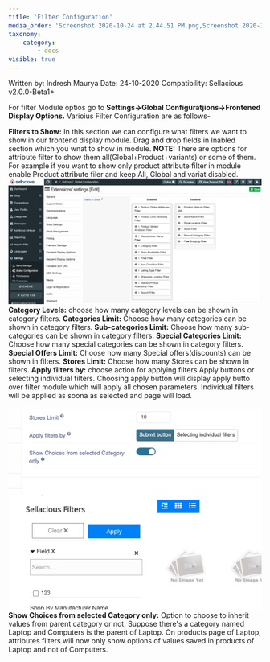 ```yaml
---
title: 'Filter Configuration'
media_order: 'Screenshot 2020-10-24 at 2.44.51 PM.png,Screenshot 2020-10-24 at 3.13.54 PM.png,Screenshot 2020-10-24 at 3.14.07 PM.png'
taxonomy:
    category:
        - docs
visible: true
---
```


Written by: Indresh Maurya
Date: 24-10-2020
Compatibility: Sellacious v2.0.0-Beta1+


For filter Module optios go to **Settings->Global Configuratjions->Frontened Display Options.**
Varioius Filter Configuration are as follows-

**Filters to Show:** In this section we can configure what filters we want to show in our frontend display module. Drag and drop fields in Inabled section which you wnat to show in module.
**NOTE:** There are options for attribute filter to show them all(Global+Product+variants) or some of them. For example if you want to show only product attribute filter in module enable Product attribute filer and keep All, Global and variat disabled.
![](Screenshot%202020-10-24%20at%202.44.51%20PM.png)
**Category Levels:** choose how many category levels can be shown in category filters.
**Categories Limit:** Choose how many categories can be shown in category filters. 
**Sub-categories Limit:** Choose how many sub-categories can be shown in category filters.
**Special Categories Limit:** Choose how many special categories can be shown in category filters.
**Special Offers Limit:** Choose how many Special offers(discounts) can be shown in filters.
**Stores Limit:** Choose how many Stores can be shown in filters.
**Apply filters by:** choose action for applying filters Apply buttons or selecting individual filters.
Choosing apply button will display apply butto over filter module which will apply all chosen parameters.
Individual filters will be applied as soona as selected and page will load.

![](Screenshot%202020-10-24%20at%203.14.07%20PM.png)
![](Screenshot%202020-10-24%20at%203.13.54%20PM.png)
**Show Choices from selected Category only:** Option to choose to inherit values from parent category or not.
Suppose there's a category named Laptop and Computers is the parent of Laptop. On products page of Laptop, attributes filters will now only show options of values saved in products of Laptop and not of Computers.
